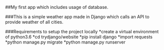 ##My first app which includes usage of database.

###This is a simple weather app made in Django which calls an API to provide weather of all cities.

###Requirements to setup the project locally
*create a virtual environment of python3.6
*cd trydjango/website
*pip install django
*import requests
*python manage.py migrate
*python manage.py runserver

